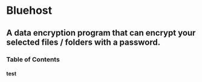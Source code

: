 # Bluehost
## A data encryption program that can encrypt your selected files / folders with a password.
### Table of Contents
#### test
